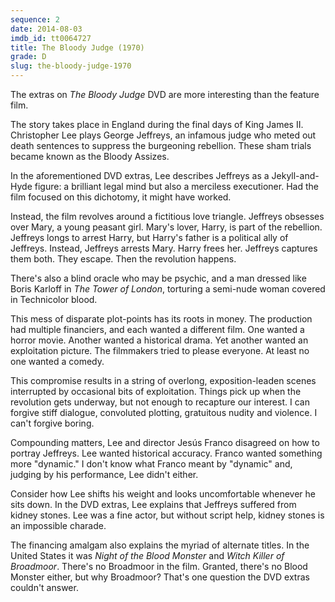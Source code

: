 ```yaml
---
sequence: 2
date: 2014-08-03
imdb_id: tt0064727
title: The Bloody Judge (1970)
grade: D
slug: the-bloody-judge-1970
---
```


The extras on _The Bloody Judge_ DVD are more interesting than the feature film.

The story takes place in England during the final days of King James II. Christopher Lee plays George Jeffreys, an infamous judge who meted out death sentences to suppress the burgeoning rebellion. These sham trials became known as the Bloody Assizes.

In the aforementioned DVD extras, Lee describes Jeffreys as a Jekyll-and-Hyde figure: a brilliant legal mind but also a merciless executioner. Had the film focused on this dichotomy, it might have worked.

Instead, the film revolves around a fictitious love triangle. Jeffreys obsesses over Mary, a young peasant girl. Mary's lover, Harry, is part of the rebellion. Jeffreys longs to arrest Harry, but Harry's father is a political ally of Jeffreys. Instead, Jeffreys arrests Mary. Harry frees her. Jeffreys captures them both. They escape. Then the revolution happens.

There's also a blind oracle who may be psychic, and a man dressed like Boris Karloff in <span data-imdb-id="tt0032049">_The Tower of London_</span>, torturing a semi-nude woman covered in Technicolor blood.

This mess of disparate plot-points has its roots in money. The production had multiple financiers, and each wanted a different film. One wanted a horror movie. Another wanted a historical drama. Yet another wanted an exploitation picture. The filmmakers tried to please everyone. At least no one wanted a comedy.

This compromise results in a string of overlong, exposition-leaden scenes interrupted by occasional bits of exploitation. Things pick up when the revolution gets underway, but not enough to recapture our interest. I can forgive stiff dialogue, convoluted plotting, gratuitous nudity and violence. I can't forgive boring.

Compounding matters, Lee and director Jesús Franco disagreed on how to portray Jeffreys. Lee wanted historical accuracy. Franco wanted something more "dynamic." I don't know what Franco meant by "dynamic" and, judging by his performance, Lee didn't either.

Consider how Lee shifts his weight and looks uncomfortable whenever he sits down. In the DVD extras, Lee explains that Jeffreys suffered from kidney stones. Lee was a fine actor, but without script help, kidney stones is an impossible charade.

The financing amalgam also explains the myriad of alternate titles. In the United States it was _Night of the Blood Monster_ and _Witch Killer of Broadmoor_. There's no Broadmoor in the film. Granted, there's no Blood Monster either, but why Broadmoor? That's one question the DVD extras couldn't answer.
